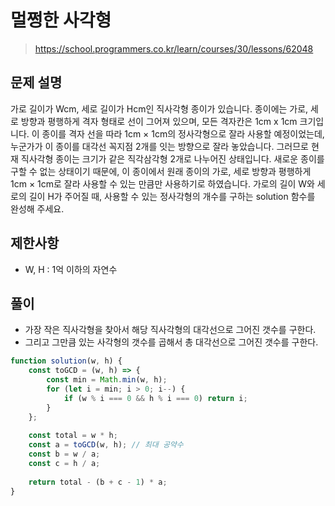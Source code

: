 # 멀쩡한 사각형
> https://school.programmers.co.kr/learn/courses/30/lessons/62048

## 문제 설명
가로 길이가 Wcm, 세로 길이가 Hcm인 직사각형 종이가 있습니다. 종이에는 가로, 세로 방향과 평행하게 격자 형태로 선이 그어져 있으며, 모든 격자칸은 1cm x 1cm 크기입니다. 이 종이를 격자 선을 따라 1cm × 1cm의 정사각형으로 잘라 사용할 예정이었는데, 누군가가 이 종이를 대각선 꼭지점 2개를 잇는 방향으로 잘라 놓았습니다. 그러므로 현재 직사각형 종이는 크기가 같은 직각삼각형 2개로 나누어진 상태입니다. 새로운 종이를 구할 수 없는 상태이기 때문에, 이 종이에서 원래 종이의 가로, 세로 방향과 평행하게 1cm × 1cm로 잘라 사용할 수 있는 만큼만 사용하기로 하였습니다.
가로의 길이 W와 세로의 길이 H가 주어질 때, 사용할 수 있는 정사각형의 개수를 구하는 solution 함수를 완성해 주세요.

## 제한사항
- W, H : 1억 이하의 자연수

## 풀이
- 가장 작은 직사각형을 찾아서 해당 직사각형의 대각선으로 그어진 갯수를 구한다.
- 그리고 그만큼 있는 사각형의 갯수를 곱해서 총 대각선으로 그어진 갯수를 구한다.

```js
function solution(w, h) {
    const toGCD = (w, h) => {
        const min = Math.min(w, h);
        for (let i = min; i > 0; i--) {
            if (w % i === 0 && h % i === 0) return i;
        }
    };
    
    const total = w * h;
    const a = toGCD(w, h); // 최대 공약수
    const b = w / a;
    const c = h / a;
    
    return total - (b + c - 1) * a;
}
```
